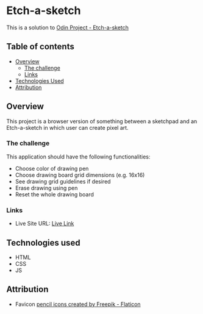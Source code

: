 # Etch-a-sketch

This is a solution to [Odin Project - Etch-a-sketch](https://www.theodinproject.com/lessons/foundations-etch-a-sketch)

## Table of contents
- [Overview](#overview)
  - [The challenge](#the-challenge)
  - [Links](#links)
- [Technologies Used](#technologies-used)
- [Attribution](#attribution)

## Overview
This project is a browser version of something between a sketchpad and an Etch-a-sketch in which user can create pixel art.

### The challenge
This application should have the following functionalities:
- Choose color of drawing pen
- Choose drawing board grid dimensions (e.g. 16x16)
- See drawing grid guidelines if desired
- Erase drawing using pen
- Reset the whole drawing board

### Links
- Live Site URL: [Live Link](https://hamnaishaq.github.io/etch-a-sketch/)

## Technologies used
- HTML
- CSS
- JS

## Attribution

- Favicon <a href="https://www.flaticon.com/free-icons/pencil" title="pencil icons">pencil icons created by Freepik - Flaticon</a>
